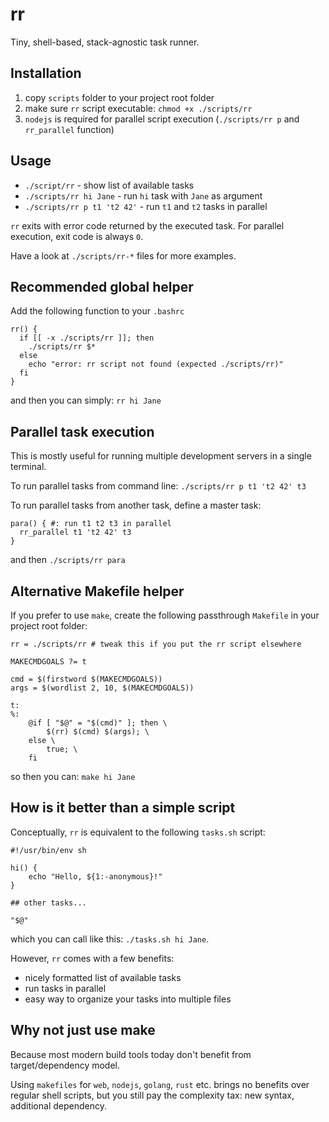 # rr

Tiny, shell-based, stack-agnostic task runner.

## Installation

1. copy `scripts` folder to your project root folder
2. make sure `rr` script executable: `chmod +x ./scripts/rr`
3. `nodejs` is required for parallel script execution (`./scripts/rr p` and `rr_parallel` function)

## Usage

- `./script/rr` - show list of available tasks
- `./scripts/rr hi Jane` - run `hi` task with `Jane` as argument
- `./scripts/rr p t1 't2 42'` - run `t1` and `t2` tasks in parallel

`rr` exits with error code returned by the executed task. For parallel execution, exit code is always `0`.

Have a look at `./scripts/rr-*` files for more examples.

## Recommended global helper

Add the following function to your `.bashrc`

```
rr() {
  if [[ -x ./scripts/rr ]]; then
    ./scripts/rr $*
  else
    echo "error: rr script not found (expected ./scripts/rr)"
  fi
}
```

and then you can simply: `rr hi Jane`

## Parallel task execution

This is mostly useful for running multiple development servers in a single terminal.

To run parallel tasks from command line: `./scripts/rr p t1 't2 42' t3`

To run parallel tasks from another task, define a master task:

```
para() { #: run t1 t2 t3 in parallel
  rr_parallel t1 't2 42' t3
}
```

and then `./scripts/rr para`

## Alternative Makefile helper

If you prefer to use `make`, create the following passthrough `Makefile` in your project root folder:

```
rr = ./scripts/rr # tweak this if you put the rr script elsewhere

MAKECMDGOALS ?= t

cmd = $(firstword $(MAKECMDGOALS))
args = $(wordlist 2, 10, $(MAKECMDGOALS))

t:
%:
	@if [ "$@" = "$(cmd)" ]; then \
		$(rr) $(cmd) $(args); \
	else \
		true; \
	fi
```

so then you can: `make hi Jane`

## How is it better than a simple script

Conceptually, `rr` is equivalent to the following `tasks.sh` script:

```
#!/usr/bin/env sh

hi() {
    echo "Hello, ${1:-anonymous}!"
}

## other tasks...

"$@"
```

which you can call like this: `./tasks.sh hi Jane`.

However, `rr` comes with a few benefits:

- nicely formatted list of available tasks
- run tasks in parallel
- easy way to organize your tasks into multiple files

## Why not just use make

Because most modern build tools today don't benefit from target/dependency model.

Using `makefiles` for `web`, `nodejs`, `golang`, `rust` etc.
brings no benefits over regular shell scripts, but you still pay the complexity tax: new syntax, additional dependency.

